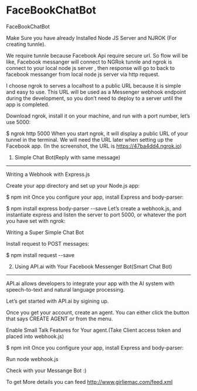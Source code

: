 # FaceBookChatBot
FaceBookChatBot

Make Sure you have already Installed Node JS Server and NJROK (For creating tunnle).


We require tunnle because Facebook Api require secure url. So flow will be like,
Facebook messanger will connect to NGRok tunnle and ngrok is connect to your local node js server , then response will go to back to facebook messanger from local node js server via http request.



I choose ngrok to serves a localhost to a public URL because it is simple and easy to use. This URL will be used as a Messenger webhook endpoint during the development, so you don’t need to deploy to a server until the app is completed.

Download ngrok, install it on your machine, and run with a port number, let’s use 5000:

$ ngrok http 5000
When you start ngrok, it will display a public URL of your tunnel in the terminal. We will need the URL later when setting up the Facebook app. (In the screenshot, the URL is https://47ba4dd4.ngrok.io)

1) Simple Chat Bot(Reply with same message)
-----------------------------------------------------
Writing a Webhook with Express.js

Create your app directory and set up your Node.js app:

$ npm init
Once you configure your app, install Express and body-parser:

$ npm install express body-parser --save
Let’s create a webhook.js, and instantiate express and listen the server to port 5000, or whatever the port you have set with ngrok:

Writing a Super Simple Chat Bot

Install request to POST messages:

$ npm install request --save


2. Using API.ai with Your Facebook Messenger Bot(Smart Chat Bot)
-----------------------------------------------------

API.ai allows developers to integrate your app with the AI system with speech-to-text and natural language processing.

Let’s get started with API.ai by sigining up.

Once you get your account, create an agent. You can either click the button that says CREATE AGENT or from the menu.

Enable Small Talk Features for Your agent.(Take Client access token and placed into webhook.js)

$ npm init
Once you configure your app, install Express and body-parser:


Run node webhook.js

Check with your Messange Bot :)

To get More details you can feed http://www.girliemac.com/feed.xml
